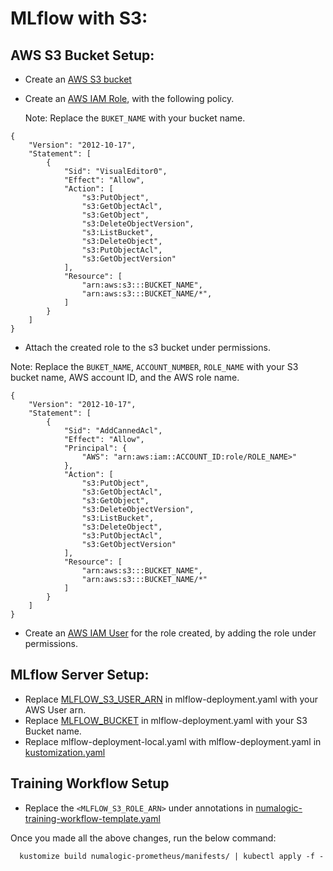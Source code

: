 # MLflow with S3:

## AWS S3 Bucket Setup:
- Create an [AWS S3 bucket](https://docs.aws.amazon.com/AmazonS3/latest/userguide/create-bucket-overview.html)
- Create an [AWS IAM Role](https://docs.aws.amazon.com/IAM/latest/UserGuide/id_roles_create.html), with the following policy. 
 
  Note: Replace the `BUKET_NAME` with your bucket name.
```shell
{
    "Version": "2012-10-17",
    "Statement": [
        {
            "Sid": "VisualEditor0",
            "Effect": "Allow",
            "Action": [
                "s3:PutObject",
                "s3:GetObjectAcl",
                "s3:GetObject",
                "s3:DeleteObjectVersion",
                "s3:ListBucket",
                "s3:DeleteObject",
                "s3:PutObjectAcl",
                "s3:GetObjectVersion"
            ],
            "Resource": [
                "arn:aws:s3:::BUCKET_NAME",
                "arn:aws:s3:::BUCKET_NAME/*",
            ]
        }
    ]
}
```
- Attach the created role to the s3 bucket under permissions.

Note: Replace the `BUKET_NAME`, `ACCOUNT_NUMBER`, `ROLE_NAME` with your S3 bucket name, AWS account ID, and the AWS role name.
```shell
{
    "Version": "2012-10-17",
    "Statement": [
        {
            "Sid": "AddCannedAcl",
            "Effect": "Allow",
            "Principal": {
                "AWS": "arn:aws:iam::ACCOUNT_ID:role/ROLE_NAME>"
            },
            "Action": [
                "s3:PutObject",
                "s3:GetObjectAcl",
                "s3:GetObject",
                "s3:DeleteObjectVersion",
                "s3:ListBucket",
                "s3:DeleteObject",
                "s3:PutObjectAcl",
                "s3:GetObjectVersion"
            ],
            "Resource": [
                "arn:aws:s3:::BUCKET_NAME",
                "arn:aws:s3:::BUCKET_NAME/*"
            ]
        }
    ]
}
```
- Create an [AWS IAM User](https://docs.aws.amazon.com/IAM/latest/UserGuide/id_users_create.html#id_users_create_console) for the role created, by adding the role under permissions.

## MLflow Server Setup:
 - Replace [MLFLOW_S3_USER_ARN](https://github.com/numaproj/numalogic-prometheus/blob/main/manifests/mlflow/mlflow-deployment.yaml#L14) in mlflow-deployment.yaml with your AWS User arn. 
 - Replace [MLFLOW_BUCKET](https://github.com/numaproj/numalogic-prometheus/blob/main/manifests/mlflow/mlflow-deployment.yaml#L28) in mlflow-deployment.yaml with your S3 Bucket name.
 - Replace mlflow-deployment-local.yaml with mlflow-deployment.yaml in [kustomization.yaml](https://github.com/numaproj/numalogic-prometheus/blob/main/manifests/mlflow/kustomization.yaml)
 

## Training Workflow Setup
 - Replace the `<MLFLOW_S3_ROLE_ARN>` under annotations in [numalogic-training-workflow-template.yaml]((https://github.com/numaproj/numalogic-prometheus/blob/main/manifests/argoworkflows/numalogic-training-workflow-template.yaml))


Once you made all the above changes, run the below command:
```shell
  kustomize build numalogic-prometheus/manifests/ | kubectl apply -f - 
```